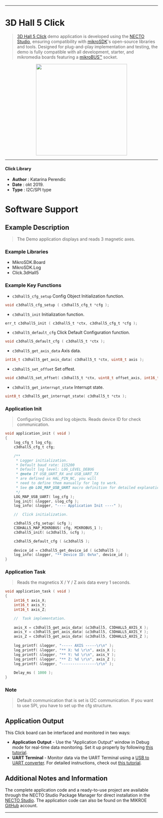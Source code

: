 
---
# 3D Hall 5 Click

> [3D Hall 5 Click](https://www.mikroe.com/?pid_product=MIKROE-3197) demo application is developed using
the [NECTO Studio](https://www.mikroe.com/necto), ensuring compatibility with [mikroSDK](https://www.mikroe.com/mikrosdk)'s
open-source libraries and tools. Designed for plug-and-play implementation and testing, the demo is fully compatible with
all development, starter, and mikromedia boards featuring a [mikroBUS&trade;](https://www.mikroe.com/mikrobus) socket.

<p align="center">
  <img src="https://www.mikroe.com/?pid_product=MIKROE-3197&image=1" height=300px>
</p>

---

#### Click Library

- **Author**        : Katarina Perendic
- **Date**          : okt 2019.
- **Type**          : I2C/SPI type

# Software Support

## Example Description

>  The Demo application displays and reads 3 magnetic axes.

### Example Libraries

- MikroSDK.Board
- MikroSDK.Log
- Click.3dHall5

### Example Key Functions

- `c3dhall5_cfg_setup` Config Object Initialization function. 
```c
void c3dhall5_cfg_setup ( c3dhall5_cfg_t *cfg );
``` 
 
- `c3dhall5_init` Initialization function. 
```c
err_t c3dhall5_init ( c3dhall5_t *ctx, c3dhall5_cfg_t *cfg );
```

- `c3dhall5_default_cfg` Click Default Configuration function. 
```c
void c3dhall5_default_cfg ( c3dhall5_t *ctx );
```

- `c3dhall5_get_axis_data` Axis data. 
```c
int16_t c3dhall5_get_axis_data( c3dhall5_t *ctx, uint8_t axis );
```
 
- `c3dhall5_set_offset` Set offest. 
```c
void c3dhall5_set_offset( c3dhall5_t *ctx, uint8_t offset_axis, int16_t offset );
```

- `c3dhall5_get_interrupt_state` Interrupt state. 
```c
uint8_t c3dhall5_get_interrupt_state( c3dhall5_t *ctx );
```

### Application Init

> Configuring Clicks and log objects. 
> Reads device ID for check communication.

```c
void application_init ( void )
{
    log_cfg_t log_cfg;
    c3dhall5_cfg_t cfg;

    /** 
     * Logger initialization.
     * Default baud rate: 115200
     * Default log level: LOG_LEVEL_DEBUG
     * @note If USB_UART_RX and USB_UART_TX 
     * are defined as HAL_PIN_NC, you will 
     * need to define them manually for log to work. 
     * See @b LOG_MAP_USB_UART macro definition for detailed explanation.
     */
    LOG_MAP_USB_UART( log_cfg );
    log_init( &logger, &log_cfg );
    log_info( &logger, "---- Application Init ----" );

    //  Click initialization.

    c3dhall5_cfg_setup( &cfg );
    C3DHALL5_MAP_MIKROBUS( cfg, MIKROBUS_1 );
    c3dhall5_init( &c3dhall5, &cfg );

    c3dhall5_default_cfg ( &c3dhall5 );
    
    device_id = c3dhall5_get_device_id ( &c3dhall5 );
    log_info( &logger, "** Device ID: 0x%x", device_id );
}
```

### Application Task

> Reads the magnetics X / Y / Z axis data every 1 seconds.

```c
void application_task ( void )
{
    int16_t axis_X;
    int16_t axis_Y;
    int16_t axis_Z;

    //  Task implementation.
    
    axis_X = c3dhall5_get_axis_data( &c3dhall5, C3DHALL5_AXIS_X );
    axis_Y = c3dhall5_get_axis_data( &c3dhall5, C3DHALL5_AXIS_Y );
    axis_Z = c3dhall5_get_axis_data( &c3dhall5, C3DHALL5_AXIS_Z );
    
    log_printf( &logger, "----- AXIS -----\r\n" );
    log_printf( &logger, "** X: %d \r\n", axis_X );
    log_printf( &logger, "** Y: %d \r\n", axis_Y );
    log_printf( &logger, "** Z: %d \r\n", axis_Z );
    log_printf( &logger, "----------------\r\n" );
    
    Delay_ms ( 1000 );
}
```

### Note

> Default communication that is set is I2C communication. 
> If you want to use SPI, you have to set up the cfg structure.

## Application Output

This Click board can be interfaced and monitored in two ways:
- **Application Output** - Use the "Application Output" window in Debug mode for real-time data monitoring.
Set it up properly by following [this tutorial](https://www.youtube.com/watch?v=ta5yyk1Woy4).
- **UART Terminal** - Monitor data via the UART Terminal using
a [USB to UART converter](https://www.mikroe.com/click/interface/usb?interface*=uart,uart). For detailed instructions,
check out [this tutorial](https://help.mikroe.com/necto/v2/Getting%20Started/Tools/UARTTerminalTool).

## Additional Notes and Information

The complete application code and a ready-to-use project are available through the NECTO Studio Package Manager for 
direct installation in the [NECTO Studio](https://www.mikroe.com/necto). The application code can also be found on
the MIKROE [GitHub](https://github.com/MikroElektronika/mikrosdk_click_v2) account.

---
